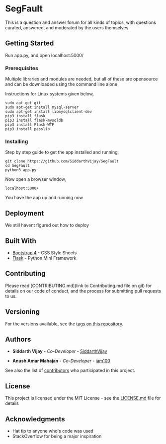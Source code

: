 # SegFault

This is a question and answer forum for all kinds of topics, with questions curated, answered, and moderated by the users themselves

## Getting Started

Run app.py, and open localhost:5000/

### Prerequisites

Multiple libraries and modules are needed, but all of these are opensource and can be downloaded using the command line alone

Instructions for Linux systems given below,

```
sudo apt-get git
sudo apt-get install mysql-server
sudo apt-get install libmysqlclient-dev
pip3 install flask
pip3 install flask-mysqldb
pip3 install Flask-WTF
pip3 install passlib
```

### Installing

Step by step guide to get the app installed and running,

```
git clone https://github.com/SiddarthVijay/SegFault
cd SegFault
python3 app.py
```
Now open a browser window,
```
localhost:5000/
```

You have the app up and running now

## Deployment

We still havent figured out how to deploy

## Built With

* [Bootstrap 4](https://getbootstrap.com/) - CSS Style Sheets
* [Flask](http://flask.pocoo.org/) - Python Mini Framework

## Contributing

Please read [CONTRIBUTING.md](link to Contributing.md file on git) for details on our code of conduct, and the process for submitting pull requests to us.

## Versioning

For the versions available, see the [tags on this repository](https://github.com/SiddarthVijay/SegFault/tags).

## Authors

* **Siddarth Vijay** - *Co-Developer* - [SiddarthVijay](https://github.com/SiddarthVijay)

* **Anush Amar Mahajan** - *Co-Developer* - [iam100](https://github.com/iam100)

See also the list of [contributors](https://github.com/your/project/contributors) who participated in this project.

## License

This project is licensed under the MIT License - see the [LICENSE.md](LICENSE.md) file for details

## Acknowledgments

* Hat tip to anyone who's code was used
* StackOverflow for being a major inspiration
